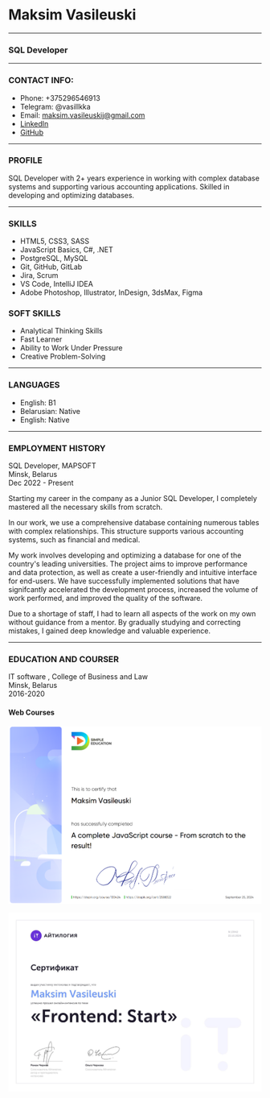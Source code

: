 # Maksim Vasileuski
___
### SQL Developer
___
### CONTACT INFO:
* Phone: +375296546913
* Telegram: @vasillkka
* Email: [maksim.vasileuskij@gmail.com](mailto:maksim.vasileuskij@gmail.com)
* [LinkedIn](https://www.linkedin.com/in/maksim-vasileuski-2a267822a/)
* [GitHub](https://github.com/thesoules2000)

___

### PROFILE
SQL Developer with 2+ years experience in working with complex
database systems and supporting various accounting applications.
Skilled in developing and optimizing databases.

___

### SKILLS
* HTML5, CSS3, SASS
* JavaScript Basics, C#, .NET
* PostgreSQL, MySQL
* Git, GitHub, GitLab
* Jira, Scrum
* VS Code, IntelliJ IDEA
* Adobe Photoshop, Illustrator, InDesign, 3dsMax, Figma

### SOFT SKILLS

* Analytical Thinking Skills
* Fast Learner
* Ability to Work Under Pressure
* Creative Problem-Solving

___

### LANGUAGES
* English: B1
* Belarusian: Native
* English: Native

___

### EMPLOYMENT HISTORY

SQL Developer, MAPSOFT\
Minsk, Belarus\
Dec 2022 - Present

Starting my career in the company as a Junior SQL Developer, I
completely mastered all the necessary skills from scratch.

In our work, we use a comprehensive database containing numerous
tables with complex relationships. This structure supports various
accounting systems, such as financial and medical.

My work involves developing and optimizing a database for one of the
country's leading universities. The project aims to improve performance
and data protection, as well as create a user-friendly and intuitive
interface for end-users. We have successfully implemented solutions
that have signifcantly accelerated the development process, increased
the volume of work performed, and improved the quality of the
software.

Due to a shortage of staff, I had to learn all aspects of the work on
my own without guidance from a mentor. By gradually studying and
correcting mistakes, I gained deep knowledge and valuable experience.

___

### EDUCATION AND COURSER
IT software , College of Business and Law\
Minsk, Belarus\
2016-2020


#### Web Courses

![JavaScript Basics](JavaScriptBasics.png)

![Frontend: Start Intensive](Intensive.jpg)



